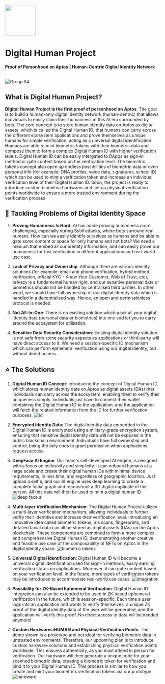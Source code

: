 <div align="left">
    <img src="https://github.com/user-attachments/assets/2b80507f-0d33-4c22-8d56-ae5705a536d3" width=100>
    <h1>Digital Human Project</h1>
    <strong>Proof of Personhood on Aptos | Human-Centric Digital Identity Network</strong>  
</div>

<br>

![Group 34](https://github.com/user-attachments/assets/cf84a5e9-bc11-4a7b-a466-c3057b79f9d3)

## What is Digital Human Project?

**Digital Human Project is the first proof of personhood on Aptos**. The goal is to build a human-only digital identity network (human-centric) that allows individuals to easily claim their humanness in this AI era surrounded by bots. The core concept is to store human identity data on Aptos as digital assets, which is called the Digital Human ID, that humans can carry across the different ecosystem applications and prove themselves as unique humans for simple verification, acting as a universal digital identification. Humans are able to mint biometric tokens with their biometric data and compose them to form a complex Digital Human ID with higher verification levels. Digital Human ID can be easily intergated to DApps as sign-in method or gate content based on the verification level. The biometric tokens concept also open up endless possibilities of biometric data or even personal info (for example: DNA profiles, voice data, signatures, school ID) which can be used to mint a verification token and increase an individual verification level of their Digital Human ID. Soon, the project is ready to introduce custom biometric hardwares and set up physical verification points worldwide to ensure a more trusted environment during the verification process.

## 💪 Tackling Problems of Digital Identity Space

1.  **Proving Humanness Is Hard**: AI has made proving humanness more challenging, especially during Sybil attacks, where bots surround real humans. How can we easily identify ourselves as humans and be able to gate some content or space for only humans and not bots? We need a medium that embed all our identity information, and can easily prove our humanness for fast verification in different applications and real-world use case.
   
2.  **Lack of Privacy and Ownership**: Although there are various identity solutions (for example: email and phone verification, hybrid method verification, official KYC - Know Your Customer, Web of Trust, etc), privacy is a fundamental human right, and our sensitive personal data or biometrics should not be handled by centralised third parties. In other word, we should have full ownership of our digital identity data which is handled in a decentralised way. Hence, an open and permissionless protocol is needed.

3.  **Not All-In-One**: There is no existing solution which pack all your digital identity data (personal data or biometrics) into one and let you to carry around the ecosystem for utilisation.

4.  **Sensitive Data Security Consideration**: Existing digital identity solution is not safe from some security aspects as applications or third-party will have direct access to it. We need a session-specific ID mechanism which can perform ephemeral verification using our digital identity, but without direct access.

## ⭐ The Solutions

1. **Digital Human ID Concept**: Introducing the concept of Digital Human ID, which stores human identity data on Aptos as digital assets (DAs) that individuals can carry across the ecosystem, enabling them to verify their uniqueness simply. Individuals just have to connect their wallet containing the Digital Human ID to the application, and the application will fetch the related information from the ID for further verification purposes.
![id](https://github.com/user-attachments/assets/dd848ddc-fe2d-43eb-9ab9-521c913925e2)

2. **Encrypted Identity Data**: The digital identity data embedded in the Digital Human ID is encrypted using a military-grade encryption system, ensuring that sensitive digital identity data will not be exposed in the public blockchain environment. Individuals have full ownership and control, being the only ones to grant permission when applications request access.

3. **DeepFace AI Engine**: Our team's self-developed AI engine, is designed with a focus on inclusivity and simplicity. It can onboard humans at a large scale and create their digital human IDs with minimal device requirements, in less time, and regardless of geographic location. Just upload a selfie, and our AI engine uses deep learning to create a complete facial graph and reconstruct a 3D digital duplicate of the person. All this data will then be used to mint a digital human ID.
![deep face ai](https://github.com/user-attachments/assets/a0f1211e-259c-4621-91f8-bfdbd433ec04)

4. **Multi-layer Verification Mechanism**: The Digital Human Project utilizes a multi-layer verification mechanism, allowing individuals to further verify their identities and increase their verification level. Introducing an innovative idea called biometric tokens, iris scans, fingerprints, and detailed facial data can all be stored as digital assets (DAs) on the Aptos blockchain. These components are combined to form a more complex and comprehensive Digital Human ID, demonstrating another creative and feasible use case of the composability of NFTs on Aptos in the digital identity space.
![biometric tokens](https://github.com/user-attachments/assets/5f9723d0-217b-4016-ab78-267b4e01036a)

5. **Universal Digital Identification**: Digital Human ID will become a universal digital identification used for sign-in methods, easily earning verification status on applications. Moreover, it can gate content based on your verification level. In the future, more types of verification tokens may be introduced to accommodate real-world use cases.
![integration](https://github.com/user-attachments/assets/f544c8f6-7955-4e75-9527-cd85f1fab136)

6. **Possibility for ZK-Based Ephemeral Verification**: Digital Human ID integration can also be extended to be used in ZK-based ephemeral verification in the future, which is session-specific. Each time a user logs into an application and wants to verify themselves, a unique ZK proof of the digital identity data of the user will be generated, and the application will verify this proof. No direct access to data will be needed anymore!
   
7. **Custom Hardwares:HUMAN and Physical Verification Points**: The demo shown is a prototype and not ideal for verifying biometric data in untrusted environments. Therefore, our upcoming plan is to introduce custom hardware solutions and establishing physical verification points worldwide. This ensures authenticity, as you must attend in person for verification. Our hardware will then generate a unique code for your scanned biometric data, creating a biometric token for verification and bind it to your Digital Human ID. This process is similar to how you create and mint your biometrics verification tokens via our prototype. 
![hardware](https://github.com/user-attachments/assets/4b8799e1-7e23-47a5-8b4c-514203813b61)







